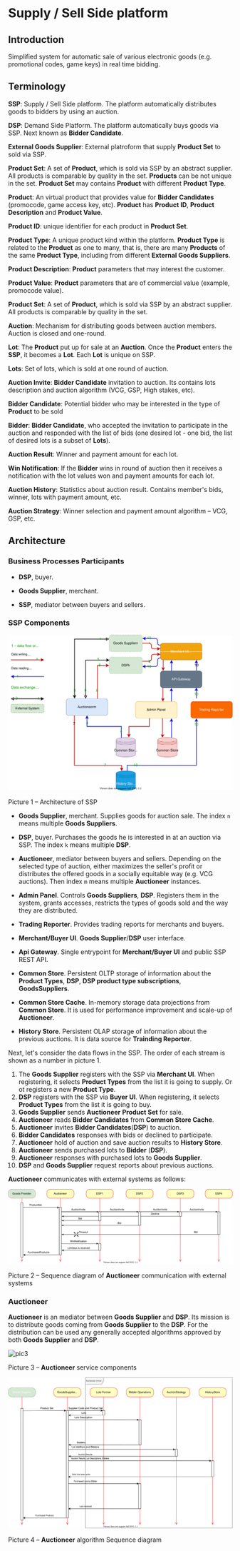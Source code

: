 # Supply / Sell Side platform

## Introduction

Simplified system for automatic sale of various electronic goods (e.g. promotional codes, game keys) in real time bidding.

## Terminology

__SSP__: Supply / Sell Side platform. The platform automatically distributes goods to bidders by using an auction.

__DSP__: Demand Side Platform. The platform automatically buys goods via SSP. Next known as __Bidder Candidate__.

__External Goods Supplier__: External platroform that supply __Product Set__ to sold via SSP.

__Product Set__: A set of __Product__, which is sold via SSP by an abstract supplier. All products is comparable by quality in the set. __Products__ can be not unique in the set. __Product Set__ may contains __Product__ with different __Product Type__.

__Product__: An virtual product that provides value for __Bidder Candidates__ (promocode, game access key, etc). __Product__ has __Product ID__, __Product Description__ and __Product Value__. 

__Product ID__: unique identifier for each product in __Product Set__.

__Product Type__: A unique product kind within the platform. __Product Type__ is related to the __Product__ as one to many, that is, there are many __Products__ of the same __Product Type__, including from different __External Goods Suppliers__.

__Product Description__: __Product__ parameters that may interest the customer.

__Product Value__: __Product__ parameters that are of commercial value (example, promocode value).

__Product Set__: A set of __Product__, which is sold via SSP by an abstract supplier. All products is comparable by quality in the set.

__Auction__: Mechanism for distributing goods between auction members. Auction is closed and one-round.

__Lot__: The __Product__ put up for sale at an __Auction__. Once the __Product__ enters the __SSP__, it becomes a __Lot__. Each __Lot__ is unique on SSP.

__Lots__: Set of lots, which is sold at one round of auction.

__Auction Invite__: __Bidder Candidate__ invitation to auction. Its contains lots description and auction algorithm (VCG, GSP, High stakes, etc).

__Bidder Candidate__: Potential bidder who may be interested in the type of __Product__ to be sold 

__Bidder__:  __Bidder Candidate__, who accepted the invitation to participate in the auction and responded with the list of bids (one desired lot - one bid, the list of desired lots is a subset of __Lots__).

__Auction Result__: Winner and payment amount for each lot.

__Win Notification__: If the __Bidder__ wins in round of auction then it receives a notification with the lot values won and payment amounts for each lot.

__Auction History__: Statistics about auction result. Contains member's bids, winner, lots with payment amount, etc.

__Auction Strategy__: Winner selection and payment amount algorithm – VCG, GSP, etc.


## Architecture

### Business Processes Participants

- __DSP__, buyer.

- __Goods Supplier__, merchant.

- __SSP__, mediator between buyers and sellers. 

### SSP Components 

![pic0](doc/architecture.svg)

Picture 1 – Architecture of SSP 

- __Goods Supplier__, merchant. Supplies goods for auction sale. The index `n` means multiple __Goods Suppliers__.

- __DSP__, buyer. Purchases the goods he is interested in at an auction via SSP. The index `k` means multiple __DSP__.

- __Auctioneer__, mediator between buyers and sellers. Depending on the selected type of auction, either maximizes the seller's profit or distributes the offered goods in a socially equitable way (e.g. VCG auctions). Then index `m` means multiple __Auctioneer__ instances.

- __Admin Panel__. Controls __Goods Suppliers__, __DSP__. Registers them in the system, grants accesses, restricts the types of goods sold and the way they are distributed.

- __Trading Reporter__. Provides trading reports for merchants and buyers.

- __Merchant/Buyer UI__. __Goods Supplier__/__DSP__ user interface.

- __Api Gateway__. Single entrypoint for __Merchant/Buyer UI__ and public SSP REST API.

- __Common Store__. Persistent OLTP storage of information about the __Product Types__, __DSP__, __DSP product type subscriptions__, __GoodsSuppliers__.

- __Common Store Cache__. In-memory storage data projections from __Common Store__. It is used for performance improvement and scale-up of __Auctioneer__.

- __History Store__. Persistent OLAP storage of information about the previous auctions. It is data source for __Trainding Reporter__.

Next, let's consider the data flows in the SSP. The order of each stream is shown as a number in picture 1.

1. The __Goods Supplier__ registers with the SSP via __Merchant UI__. When registering, it selects __Product Types__ from the list it is going to supply. Or ot registers a new __Product Type__.
2. __DSP__ registers with the SSP via __Buyer UI__. When registering, it selects __Product Types__ from the list it is going to buy. 
3. __Goods Supplier__ sends __Auctioneer__ __Product Set__ for sale.
4. __Auctioneer__ reads __Bidder Candidates__ from __Common Store Cache__.
5. __Auctioneer__ invites __Bidder Candidates__(__DSP__) to auction.
6. __Bidder Candidates__ responses with bids or declined to participate.
7. __Auctioneer__ hold of auction and save auction results to __History Store__.
8. __Auctioneer__ sends purchased lots to __Bidder__ (__DSP__).
9. __Auctioneer__ responses with purchased lots to __Goods Supplier__.
10. __DSP__ and __Goods Supplier__ request reports about previous auctions.

__Auctioneer__ communicates with external systems as follows:

![pic1](doc/ssp-with-external-system-relations.svg)

Picture 2 – Sequence diagram of __Auctioneer__ communication with external systems

### Auctioneer

__Auctioneer__ is an mediator between __Goods Supplier__ and __DSP__.  Its mission is to distribute goods coming from __Goods Supplier__ to the __DSP__. For the distribution can be used any generally accepted algorithms approved by both __Goods Supplier__ and __DSP__.

![pic3](doc/1-auctioner-architecture/doc/auctioneer_modules.svg)

Picture 3 – __Auctioneer__ service components

![pic4](doc/bussines-flow-ssp-and-external-systems.svg)

Picture 4 – __Auctioneer__ algorithm Sequence diagram
